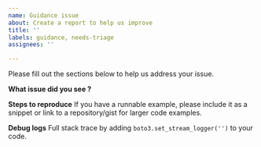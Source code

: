 ```yaml
---
name: Guidance issue
about: Create a report to help us improve
title: ''
labels: guidance, needs-triage
assignees: ''

---
```


Please fill out the sections below to help us address your issue.

**What issue did you see ?**

**Steps to reproduce**
If you have a runnable example, please include it as a snippet or link to a repository/gist for larger code examples.

**Debug logs**
Full stack trace by adding `boto3.set_stream_logger('')` to your code.
